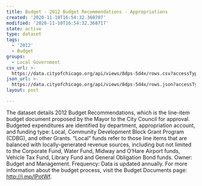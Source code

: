 ```yaml
---
title: Budget - 2012 Budget Recommendations - Appropriations
created: '2020-11-10T16:54:32.368707'
modified: '2020-11-10T16:54:32.368717'
state: active
type: dataset
tags:
  - '2012'
  - Budget
groups:
  - Local Government
csv_url: >-
  https://data.cityofchicago.org/api/views/8dps-5d4x/rows.csv?accessType=DOWNLOAD
json_url: >-
  https://data.cityofchicago.org/api/views/8dps-5d4x/rows.json?accessType=DOWNLOAD
layout: post

---
```

The dataset details 2012 Budget Recommendations, which is the line-item budget document proposed by the Mayor to the City Council for approval. Budgeted expenditures are identified by department, appropriation account, and funding type: Local, Community Development Block Grant Program (CDBG), and other Grants. “Local” funds refer to those line items that are balanced with locally-generated revenue sources, including but not limited to the Corporate Fund, Water Fund, Midway and O’Hare Airport funds, Vehicle Tax Fund, Library Fund and General Obligation Bond funds. Owner: Budget and Management. Frequency: Data is updated annually. For more information about the budget process, visit the Budget Documents page: http://j.mp/lPotWf.

